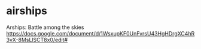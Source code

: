 # airships
Arships: Battle among the skies
https://docs.google.com/document/d/1WsxupKF0UnFvrsU43HgHDrgXC4hR3vX-8MsLlSCT8x0/edit#
